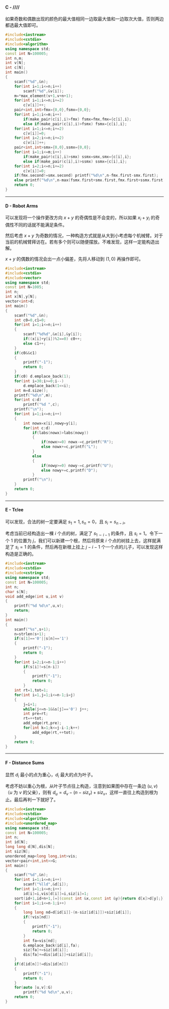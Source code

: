#### C - /\/\/\/

如果奇数和偶数出现的颜色的最大值相同一边取最大值和一边取次大值，否则两边都选最大值即可。

```cpp
#include<iostream>
#include<cstdio>
#include<algorithm>
using namespace std;
const int N=100005;
int n,m;
int v[N];
int c[N];
int main()
{
	scanf("%d",&n);
	for(int i=1;i<=n;i++)
		scanf("%d",&v[i]);
	m=*max_element(v+1,v+n+1);
	for(int i=1;i<=n;i+=2)
		c[v[i]]++;
	pair<int,int>fmx={0,0},fsmx={0,0};
	for(int i=1;i<=m;i++)
		if(make_pair(c[i],i)>fmx) fsmx=fmx,fmx={c[i],i};
		else if(make_pair(c[i],i)>fsmx) fsmx={c[i],i};
	for(int i=1;i<=n;i+=2)
		c[v[i]]=0;
	for(int i=2;i<=n;i+=2)
		c[v[i]]++;
	pair<int,int>smx={0,0},ssmx={0,0};
	for(int i=1;i<=m;i++)
		if(make_pair(c[i],i)>smx) ssmx=smx,smx={c[i],i};
		else if(make_pair(c[i],i)>ssmx) ssmx={c[i],i};
	for(int i=2;i<=n;i+=2)
		c[v[i]]=0;
	if(fmx.second!=smx.second) printf("%d\n",n-fmx.first-smx.first);
	else printf("%d\n",n-max(fsmx.first+smx.first,fmx.first+ssmx.first));
	return 0;
}
```



---

#### D - Robot Arms

可以发现将一个操作更改方向 $x+y$ 的奇偶性是不会变的，所以如果 $x_i+y_i$ 的奇偶性不同的话就不能满足条件。

然后考虑 $x+y$ 为奇数的情况，一种构造方式就是从大到小考虑每个机械臂。对于当前的机械臂拜访在。若有多个则可以随便摆放。不难发现，这样一定能构造出解。

$x+y$ 的偶数的情况会出一点小偏差，先将人移动到 $(1,0)$ 再操作即可。

```cpp
#include<iostream>
#include<cstdio>
#include<vector>
using namespace std;
const int N=1005;
int n;
int x[N],y[N];
vector<int>d;
int main()
{
	scanf("%d",&n);
	int c0=0,c1=0;
	for(int i=1;i<=n;i++)
	{
		scanf("%d%d",&x[i],&y[i]);
		if((x[i]+y[i])%2==0) c0++;
		else c1++;
	}
	if(c0&&c1)
	{
		printf("-1");
		return 0;
	}
	if(c0) d.emplace_back(1);
	for(int i=30;i>=0;i--)
		d.emplace_back(1<<i);
	int m=d.size();
	printf("%d\n",m);
	for(int c:d)
		printf("%d ",c);
	printf("\n");
	for(int i=1;i<=n;i++)
	{
		int nowx=x[i],nowy=y[i];
		for(int c:d)
			if(labs(nowx)>labs(nowy))
			{
				if(nowx>=0) nowx-=c,printf("R");
				else nowx+=c,printf("L");
			}
			else
			{
				if(nowy>=0) nowy-=c,printf("U");
				else nowy+=c,printf("D");
			}
		printf("\n");
	}
	return 0;
}
```



---

#### E - Tr/ee

可以发现，合法的树一定要满足 $s_1=1,s_n=0$，且 $s_i=s_{n-i}$。

考虑当前已经构造出一棵 $i$ 个点的树，满足了 $s_{1\sim i-1}$ 的条件，且 $s_i=1$。令下一个 $1$ 的位置为 $j$，我们可以新建一个根，然后将原来 $i$ 个点的树挂上去，这样就满足了 $s_i=1$ 的条件，然后再在新根上挂上 $j-i-1$ 个一个点的儿子，可以发现这样构造是正确的。

```cpp
#include<iostream>
#include<cstdio>
#include<cstring>
using namespace std;
const int N=100005;
int n;
char s[N];
void add_edge(int u,int v)
{
	printf("%d %d\n",u,v);
	return;
}
int main()
{
	scanf("%s",s+1);
	n=strlen(s+1);
	if(s[1]=='0'||s[n]=='1')
	{
		printf("-1");
		return 0;
	}
	for(int i=2;i<=n-1;i++)
		if(s[i]!=s[n-i])
		{
			printf("-1");
			return 0;
		}
	int rt=1,tot=1;
	for(int i=1,j=1;i<=n-1;i=j)
	{
		j=i+1;
		while(j<=n-1&&s[j]=='0') j++;
		int pre=rt;
		rt=++tot;
		add_edge(rt,pre);
		for(int k=1;k<=j-i-1;k++)
			add_edge(rt,++tot);
	}
	return 0;
}
```

---

#### F - Distance Sums

显然 $d_i$ 最小的点为重心，$d_i$ 最大的点为叶子。

考虑不妨以重心为根，从叶子节点往上构造，注意到如果图中存在一条边 $(u,v)$（$u$ 为 $v$ 的父亲），则有 $d_u=d_v-(n-siz_v)+siz_v$，这样一直往上构造到根为止。最后再判一下就好了。

```cpp
#include<iostream>
#include<cstdio>
#include<algorithm>
#include<unordered_map>
using namespace std;
const int N=100005;
int n;
int id[N]; 
long long d[N],dis[N];
int siz[N];
unordered_map<long long,int>vis;
vector<pair<int,int>>G;
int main()
{
	scanf("%d",&n);
	for(int i=1;i<=n;i++)
		scanf("%lld",&d[i]);
	for(int i=1;i<=n;i++)
		id[i]=i,vis[d[i]]=i,siz[i]=1;
	sort(id+1,id+n+1,[=](const int &x,const int &y){return d[x]>d[y];});
	for(int i=1;i<=n-1;i++) 
	{
		long long nd=d[id[i]]-(n-siz[id[i]])+siz[id[i]];
		if(!vis[nd])
		{
			printf("-1");
			return 0;
		}
		int fa=vis[nd];
		G.emplace_back(id[i],fa);
		siz[fa]+=siz[id[i]];
		dis[fa]+=dis[id[i]]+siz[id[i]];
	}
	if(d[id[n]]!=dis[id[n]])
	{
		printf("-1");
		return 0;
	}
	for(auto [u,v]:G)
		printf("%d %d\n",u,v);
	return 0;
}
```

